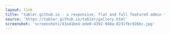 ```yaml
---
layout: link
title: "tabler.github.io - a responsive, flat and full featured admin template"
source: 'https://tabler.github.io/tabler/gallery.html'
screenshot: 'screenshots/43a41be4-ede0-4392-948a-0231fbc926bc.jpg'
---
```


